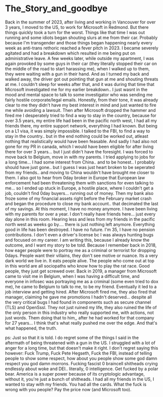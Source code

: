 # The_Story_and_goodbye

Back in the summer of 2023, after living and working in Vancouver for over 3 years, I moved to the US, to work for Microsoft in Redmond. But there things quickly took a turn for the worst. Things like that time I was out running and some idiots began shouting slurs at me from their car. Probably because I'm transgender and those things began happening nearly every week as anti-trans rethoric reached a fever pitch in 2023. I became severely agitated and had a breakdown which resulted in me being put on administrative leave. A few weeks later, while outside my apartment, I was again provoked by some guys in their car (they literally stopped their car on the middle of the road to start harassing me), when I walked up to them, they were waiting with a gun in their hand. And as I turned my back and walked away, the driver got out pointing that gun at me and shouting threats at me. I couldn't sleep for weeks after that, and it was during that time that Microsoft investigated  me for my earlier breakdown.. I just wasnt in the mood and mental space to talk to some investigator who was sending me fairly hostile corporate/legal emails. Honestly, from their tone, it was already clear to me they didn't have my best interest in mind and just wanted to fire me while avoiding a lawsuit. Then after Microsoft dropped the hammer and fired me I desperately tried to find a way to stay in the country, because for over 3.5 years, my entire life had been in the pacific north west, I had all my friends there, my entire support network, everything I had known. But being on a L1 visa, it was simply impossible. I talked to the FBI, to find a way to stay in the country.. but in the end nothing could be worked out, atleast nothing that realistically would have been feasable. And sadly I had also not gone for my PR in canada, which I would have been eligible for after living there for over 3 years... but I just didn't have the foresight. I was forced to move back to Belgium, move in with my parents. I tried applying to jobs for a long time... I had some interest from China.. and to be honest.. I probably should have just gone.. but I guess I was just heart broken to be seperated from my friends.. and moving to China wouldn't have brought me closer to them. I also got to hear from 0day broker in Europe that European law enforcement had been threatening them with sanctions for even talking to me... so I ended up stuck in Europe, a hostile place, where I couldn't get a job, couldn't find 0day buyers... running out of money. Then my bank also froze some of my financial assets right before the February market crash and began the procedure to close my bank account.. that decimated the last of my savings. At this moment, I have no money anymore. I have been living with my parents for over a year. I don't really have friends here... just every day alone in this room. Hearing less and less from my friends in the pacific north west as weeks go by.... there is just nothing left anymore. Everything good in life has been destroyed. I have no future. I'm 35, I have no pension contributions. I don't even a driver's license bc I was always hunting bugs and focused on my career. I am writing this, because I already know the outcome, and I want my story to be told. Because I remember back in 2018, how eager people were to portray me as a criminal or terrorist for dropping 0days. People want their villains, they don't see motive or nuance. Its a very dark world we live in. It eats people alive. The people who come out at top in this world are all sociopaths who know how to play the rat race. Good people, they just get screwed over. Back in 2019, a manager from Microsoft came to visit me in Belgium, when I was having a difficult time, and everyone in infosec was portraying me as a criminal (some even tried to dox me), he came to Belgium to talk to me, to be my friend. Eventually it led to a job interview and getting hired. After Microsoft fired me, they also fired that manager, claiming he gave me promotions I hadn't deserved... despite all the very critical bugs I had found in components such as secure channel (TLS) and OpenSssl. They not just ruined my life, they also ruined the life of the only person in this industry who really supported me, with actions, not just words. Them doing that to him,, after he had worked for that company for 27 years... I think that's what really pushed me over the edge. And that's what happened, the truth.

ps: Just so that it is told. I do regret some of the things I said in the aftermath of being threatened with a gun in the US. I struggled with a lot of anger for a long time, but that doesn't make it right. I don't regret saying this however: Fuck Trump, Fuck Pete Hegseth, Fuck the FBI, instead of telling people to show some respect, how about you people show some god damn respect you god damn morrons. Fucking fascist 0 braincell shitheads crying endlessly about woke and DEI.. literally, 0 intelligence. Get fucked by a polar bear. America is a super power because of its cryptologic advantage, without it, you're just a bunch of shitheads. I had all my friends in the US, I wanted to stay with my friends. You had all the cards. What the fuck is wrong with you people? Pay the price now (and Microsoft too).
